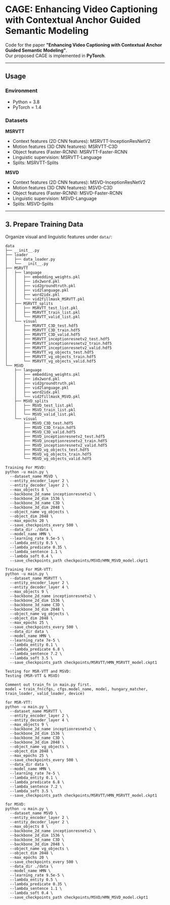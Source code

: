 # CAGE: Enhancing Video Captioning with Contextual Anchor Guided Semantic Modeling

Code for the paper **"Enhancing Video Captioning with Contextual Anchor Guided Semantic Modeling"**.  
Our proposed CAGE is implemented in **PyTorch**.

---

## Usage

### Environment
- Python = 3.8  
- PyTorch = 1.4  

### Datasets

**MSRVTT**
- Context features (2D CNN features): MSRVTT-InceptionResNetV2  
- Motion features (3D CNN features): MSRVTT-C3D  
- Object features (Faster-RCNN): MSRVTT-Faster-RCNN  
- Linguistic supervision: MSRVTT-Language  
- Splits: MSRVTT-Splits  

**MSVD**
- Context features (2D CNN features): MSVD-InceptionResNetV2  
- Motion features (3D CNN features): MSVD-C3D  
- Object features (Faster-RCNN): MSVD-Faster-RCNN  
- Linguistic supervision: MSVD-Language  
- Splits: MSVD-Splits  

---

## 3. Prepare Training Data

Organize visual and linguistic features under `data/`:

```text
data
├── __init__.py
├── loader
│   ├── data_loader.py
│   └── __init__.py
├── MSRVTT
│   ├── language
│   │   ├── embedding_weights.pkl
│   │   ├── idx2word.pkl
│   │   ├── vid2groundtruth.pkl
│   │   ├── vid2language.pkl
│   │   ├── word2idx.pkl
│   │   └── vid2fillmask_MSRVTT.pkl
│   ├── MSRVTT_splits
│   │   ├── MSRVTT_test_list.pkl
│   │   ├── MSRVTT_train_list.pkl 
│   │   └── MSRVTT_valid_list.pkl
│   └── visual
│       ├── MSRVTT_C3D_test.hdf5
│       ├── MSRVTT_C3D_train.hdf5
│       ├── MSRVTT_C3D_valid.hdf5
│       ├── MSRVTT_inceptionresnetv2_test.hdf5
│       ├── MSRVTT_inceptionresnetv2_train.hdf5
│       ├── MSRVTT_inceptionresnetv2_valid.hdf5
│       ├── MSRVTT_vg_objects_test.hdf5
│       ├── MSRVTT_vg_objects_train.hdf5
│       └── MSRVTT_vg_objects_valid.hdf5
└── MSVD
    ├── language
    │   ├── embedding_weights.pkl
    │   ├── idx2word.pkl
    │   ├── vid2groundtruth.pkl
    │   ├── vid2language.pkl
    │   ├── word2idx.pkl
    │   └── vid2fillmask_MSVD.pkl
    ├── MSVD_splits
    │   ├── MSVD_test_list.pkl
    │   ├── MSVD_train_list.pkl
    │   └── MSVD_valid_list.pkl
    └── visual
        ├── MSVD_C3D_test.hdf5
        ├── MSVD_C3D_train.hdf5
        ├── MSVD_C3D_valid.hdf5
        ├── MSVD_inceptionresnetv2_test.hdf5
        ├── MSVD_inceptionresnetv2_train.hdf5
        ├── MSVD_inceptionresnetv2_valid.hdf5
        ├── MSVD_vg_objects_test.hdf5
        ├── MSVD_vg_objects_train.hdf5
        └── MSVD_vg_objects_valid.hdf5

Training For MSVD:
python -u main.py \
  --dataset_name MSVD \
  --entity_encoder_layer 2 \
  --entity_decoder_layer 2 \
  --max_objects 8 \
  --backbone_2d_name inceptionresnetv2 \
  --backbone_2d_dim 1536 \
  --backbone_3d_name C3D \
  --backbone_3d_dim 2048 \
  --object_name vg_objects \
  --object_dim 2048 \
  --max_epochs 20 \
  --save_checkpoints_every 500 \
  --data_dir ./data \
  --model_name HMN \
  --learning_rate 9.5e-5 \
  --lambda_entity 0.5 \
  --lambda_predicate 0.35 \
  --lambda_sentence 1.1 \
  --lambda_soft 0.4 \
  --save_checkpoints_path checkpoints/MSVD/HMN_MSVD_model.ckpt1

Training For MSR-VTT:
python -u main.py \
  --dataset_name MSRVTT \
  --entity_encoder_layer 2 \
  --entity_decoder_layer 4 \
  --max_objects 9 \
  --backbone_2d_name inceptionresnetv2 \
  --backbone_2d_dim 1536 \
  --backbone_3d_name C3D \
  --backbone_3d_dim 2048 \
  --object_name vg_objects \
  --object_dim 2048 \
  --max_epochs 25 \
  --save_checkpoints_every 500 \
  --data_dir data \
  --model_name HMN \
  --learning_rate 7e-5 \
  --lambda_entity 0.1 \
  --lambda_predicate 6.8 \
  --lambda_sentence 7.2 \
  --lambda_soft 3.5 \
  --save_checkpoints_path checkpoints/MSRVTT/HMN_MSRVTT_model.ckpt1

Testing for MSR-VTT and MSVD:
Testing (MSR-VTT & MSVD)

Comment out train_fn in main.py first.
model = train_fn(cfgs, cfgs.model_name, model, hungary_matcher, train_loader, valid_loader, device)

for MSR-VTT:
python -u main.py \
  --dataset_name MSRVTT \
  --entity_encoder_layer 2 \
  --entity_decoder_layer 4 \
  --max_objects 9 \
  --backbone_2d_name inceptionresnetv2 \
  --backbone_2d_dim 1536 \
  --backbone_3d_name C3D \
  --backbone_3d_dim 2048 \
  --object_name vg_objects \
  --object_dim 2048 \
  --max_epochs 25 \
  --save_checkpoints_every 500 \
  --data_dir data \
  --model_name HMN \
  --learning_rate 7e-5 \
  --lambda_entity 0.1 \
  --lambda_predicate 6.8 \
  --lambda_sentence 7.2 \
  --lambda_soft 3.5 \
  --save_checkpoints_path checkpoints/MSRVTT/HMN_MSRVTT_model.ckpt1

for MSVD:
python -u main.py \
  --dataset_name MSVD \
  --entity_encoder_layer 2 \
  --entity_decoder_layer 2 \
  --max_objects 8 \
  --backbone_2d_name inceptionresnetv2 \
  --backbone_2d_dim 1536 \
  --backbone_3d_name C3D \
  --backbone_3d_dim 2048 \
  --object_name vg_objects \
  --object_dim 2048 \
  --max_epochs 20 \
  --save_checkpoints_every 500 \
  --data_dir ./data \
  --model_name HMN \
  --learning_rate 9.5e-5 \
  --lambda_entity 0.5 \
  --lambda_predicate 0.35 \
  --lambda_sentence 1.1 \
  --lambda_soft 0.4 \
  --save_checkpoints_path checkpoints/MSVD/HMN_MSVD_model.ckpt1


